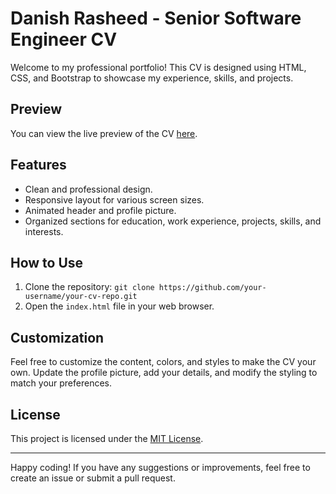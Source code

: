 # Danish Rasheed - Senior Software Engineer CV

Welcome to my professional portfolio! This CV is designed using HTML, CSS, and Bootstrap to showcase my experience, skills, and projects.

## Preview
You can view the live preview of the CV [here](#https://danish866.github.io/portfolio/).

## Features
- Clean and professional design.
- Responsive layout for various screen sizes.
- Animated header and profile picture.
- Organized sections for education, work experience, projects, skills, and interests.

## How to Use
1. Clone the repository: `git clone https://github.com/your-username/your-cv-repo.git`
2. Open the `index.html` file in your web browser.

## Customization
Feel free to customize the content, colors, and styles to make the CV your own. Update the profile picture, add your details, and modify the styling to match your preferences.

## License
This project is licensed under the [MIT License](LICENSE).

---

Happy coding! If you have any suggestions or improvements, feel free to create an issue or submit a pull request.
